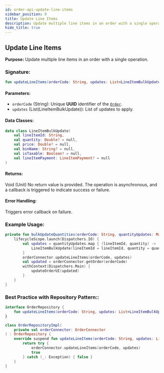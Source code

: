 ```yaml
---
id: order-api-update-line-items
sidebar_position: 9
title: Update Line Items
description: Update multiple line items in an order with a single operation.
hide_title: true
---
```


## Update Line Items

**Purpose:** Update multiple line items in an order with a single operation.

### Signature:

```kotlin
fun updateLineItems(orderCode: String, updates: List<LineItemBulkUpdate>)
```

#### Parameters:
- `orderCode` (String): Unique **UUID** identifier of the [`Order`](../models/models-order#order).
- `updates` (List(LineItemBulkUpdate)): List of updates to apply.

#### Data Classes:
```kotlin
data class LineItemBulkUpdate(
    val lineItemId: String,
    val quantity: Double? = null,
    val price: Double? = null,
    val binName: String? = null,
    val isTaxable: Boolean? = null,
    val lineItemPayment: LineItemPayment? = null
)
```

#### Returns:
Void (Unit) No return value is provided. The operation is asynchronous, and a callback is triggered to indicate success or failure.

#### Error Handling:
Triggers error callback on failure.

### Example Usage:
```kotlin
private fun bulkUpdateQuantities(orderCode: String, quantityUpdates: Map<String, Double>) {
    lifecycleScope.launch(Dispatchers.IO) {
        val updates = quantityUpdates.map { (lineItemId, quantity) ->
            LineItemBulkUpdate(lineItemId = lineItemId, quantity = quantity)
        }
        orderConnector.updateLineItems(orderCode, updates)
        val updated = orderConnector.getOrder(orderCode)
        withContext(Dispatchers.Main) {
            updateOrderUI(updated)
        }
    }
}
```

### Best Practice with Repository Pattern::
```kotlin
interface OrderRepository {
    fun updateLineItems(orderCode: String, updates: List<LineItemBulkUpdate>)
}

class OrderRepositoryImpl(
    private val orderConnector: OrderConnector
) : OrderRepository {
    override suspend fun updateLineItems(orderCode: String, updates: List<LineItemBulkUpdate>): Boolean {
        return try {
            orderConnector.updateLineItems(orderCode, updates)
            true
        } catch (_: Exception) { false }
    }
}